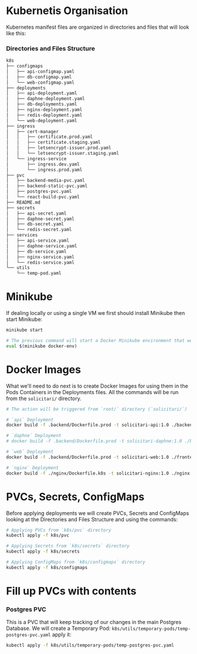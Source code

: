 # Kubernetis Organisation
Kubernetes manifest files are organized in directories and files that will look like this:
### Directories and Files Structure

```bash
k8s
├── configmaps
│   ├── api-configmap.yaml
│   ├── db-configmap.yaml
│   └── web-configmap.yaml
├── deployments
│   ├── api-deployment.yaml
│   ├── daphne-deployment.yaml
│   ├── db-deployments.yaml
│   ├── nginx-deployment.yaml
│   ├── redis-deployment.yaml
│   └── web-deployment.yaml
├── ingress
│   ├── cert-manager
│   │   ├── certificate.prod.yaml
│   │   ├── certificate.staging.yaml
│   │   ├── letsencrypt-issuer.prod.yaml
│   │   └── letsencrypt-issuer.staging.yaml
│   └── ingress-service
│       ├── ingress.dev.yaml
│       └── ingress.prod.yaml
├── pvc
│   ├── backend-media-pvc.yaml
│   ├── backend-static-pvc.yaml
│   ├── postgres-pvc.yaml
│   └── react-build-pvc.yaml
├── README.md
├── secrets
│   ├── api-secret.yaml
│   ├── daphne-secret.yaml
│   ├── db-secret.yaml
│   └── redis-secret.yaml
├── services
│   ├── api-service.yaml
│   ├── daphne-service.yaml
│   ├── db-service.yaml
│   ├── nginx-service.yaml
│   └── redis-service.yaml
└── utils
    └── temp-pod.yaml

```
# Minikube
If dealing locally or using a single VM we first should install Minikube then start Minikube:
```bash
minikube start

# The previous command will start a Docker Minikube environment that we'll to connect to:
eval $(minikube docker-env)
```
# Docker Images
What we'll need to do next is to create Docker Images for using them in the Pods Containers in the Deployments files. All the commands will be run from the `solicitari/` directory.

```bash
# The action will be triggered from `root/` directory (`solicitari/`)

# `api` Deployment
docker build -f .backend/Dockerfile.prod -t solicitari-api:1.0 ./backend

# `daphne` Deployment
# docker build -f .backend/Dockerfile.prod -t solicitari-daphne:1.0 ./backend

# `web` Deployment
docker build -f .backend/Dockerfile.prod -t solicitari-web:1.0 ./frontend

# `nginx` Deployment
docker build -f ./nginx/Dockerfile.k8s -t solicitari-nginx:1.0 ./nginx
```
# PVCs, Secrets, ConfigMaps
Before applying deployments we will create PVCs, Secrets and ConfigMaps looking at the Directories and Files Structure and using the commands:
```bash
# Applying PVCs from `k8s/pvc` directory
kubectl apply -f k8s/pvc

# Applying Secrets from `k8s/secrets` directory
kubectl apply -f k8s/secrets

# Applying ConfigMaps from `k8s/configmaps` directory
kubectl apply -f k8s/configmaps
```

# Fill up PVCs with contents
### Postgres PVC
This is a PVC that will keep tracking of our changes in the main Postgres Database. We will create a Temporary Pod: `k8s/utils/temporary-pods/temp-postgres-pvc.yaml` apply it:
```bash
kubectl apply -f k8s/utils/temporary-pods/temp-postgres-pvc.yaml
```